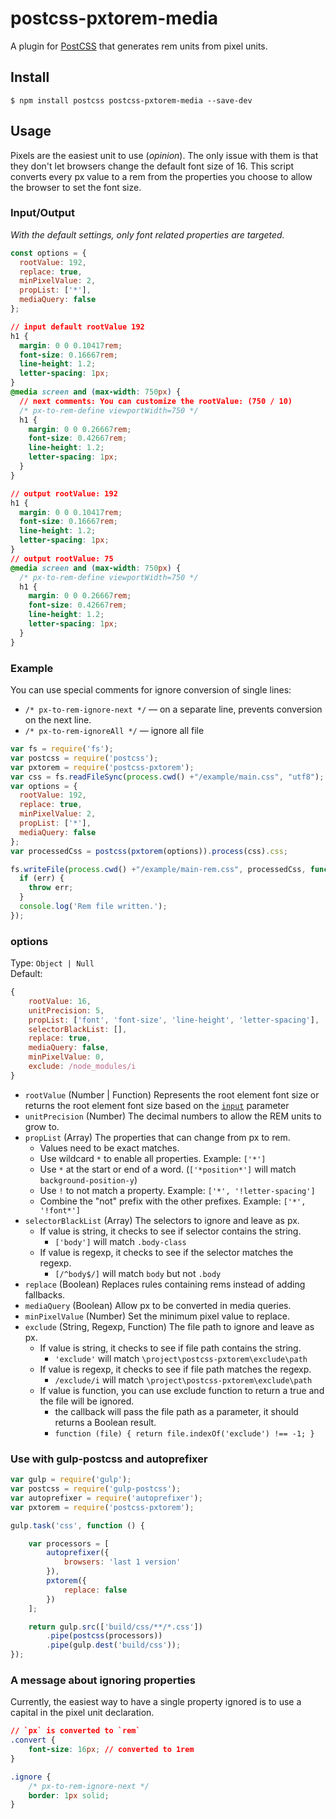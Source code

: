 # postcss-pxtorem-media

A plugin for [PostCSS](https://github.com/ai/postcss) that generates rem units from pixel units.

## Install

```shell
$ npm install postcss postcss-pxtorem-media --save-dev
```

## Usage

Pixels are the easiest unit to use (*opinion*). The only issue with them is that they don't let browsers change the default font size of 16. This script converts every px value to a rem from the properties you choose to allow the browser to set the font size.


### Input/Output

*With the default settings, only font related properties are targeted.*

```js
const options = {
  rootValue: 192,
  replace: true,
  minPixelValue: 2,
  propList: ['*'],
  mediaQuery: false
};
```

```css
// input default rootValue 192
h1 {
  margin: 0 0 0.10417rem;
  font-size: 0.16667rem;
  line-height: 1.2;
  letter-spacing: 1px;
}
@media screen and (max-width: 750px) {
  // next comments: You can customize the rootValue: (750 / 10)
  /* px-to-rem-define viewportWidth=750 */
  h1 {
    margin: 0 0 0.26667rem;
    font-size: 0.42667rem;
    line-height: 1.2;
    letter-spacing: 1px;
  }
}

// output rootValue: 192
h1 {
  margin: 0 0 0.10417rem;
  font-size: 0.16667rem;
  line-height: 1.2;
  letter-spacing: 1px;
}
// output rootValue: 75
@media screen and (max-width: 750px) {
  /* px-to-rem-define viewportWidth=750 */
  h1 {
    margin: 0 0 0.26667rem;
    font-size: 0.42667rem;
    line-height: 1.2;
    letter-spacing: 1px;
  }
}

```

### Example

You can use special comments for ignore conversion of single lines:
- `/* px-to-rem-ignore-next */` — on a separate line, prevents conversion on the next line.
- `/* px-to-rem-ignoreAll */` — ignore all file

```js
var fs = require('fs');
var postcss = require('postcss');
var pxtorem = require('postcss-pxtorem');
var css = fs.readFileSync(process.cwd() +"/example/main.css", "utf8");
var options = {
  rootValue: 192,
  replace: true,
  minPixelValue: 2,
  propList: ['*'],
  mediaQuery: false
};
var processedCss = postcss(pxtorem(options)).process(css).css;

fs.writeFile(process.cwd() +"/example/main-rem.css", processedCss, function (err) {
  if (err) {
    throw err;
  }
  console.log('Rem file written.');
});
```

### options

Type: `Object | Null`  
Default:
```js
{
    rootValue: 16,
    unitPrecision: 5,
    propList: ['font', 'font-size', 'line-height', 'letter-spacing'],
    selectorBlackList: [],
    replace: true,
    mediaQuery: false,
    minPixelValue: 0,
    exclude: /node_modules/i
}
```

- `rootValue` (Number | Function) Represents the root element font size or returns the root element font size based on the [`input`](https://api.postcss.org/Input.html) parameter
- `unitPrecision` (Number) The decimal numbers to allow the REM units to grow to.
- `propList` (Array) The properties that can change from px to rem.
    - Values need to be exact matches.
    - Use wildcard `*` to enable all properties. Example: `['*']`
    - Use `*` at the start or end of a word. (`['*position*']` will match `background-position-y`)
    - Use `!` to not match a property. Example: `['*', '!letter-spacing']`
    - Combine the "not" prefix with the other prefixes. Example: `['*', '!font*']`
- `selectorBlackList` (Array) The selectors to ignore and leave as px.
    - If value is string, it checks to see if selector contains the string.
        - `['body']` will match `.body-class`
    - If value is regexp, it checks to see if the selector matches the regexp.
        - `[/^body$/]` will match `body` but not `.body`
- `replace` (Boolean) Replaces rules containing rems instead of adding fallbacks.
- `mediaQuery` (Boolean) Allow px to be converted in media queries.
- `minPixelValue` (Number) Set the minimum pixel value to replace.
- `exclude` (String, Regexp, Function) The file path to ignore and leave as px.
    - If value is string, it checks to see if file path contains the string.
        - `'exclude'` will match `\project\postcss-pxtorem\exclude\path`
    - If value is regexp, it checks to see if file path matches the regexp.
        - `/exclude/i` will match `\project\postcss-pxtorem\exclude\path`
    - If value is function, you can use exclude function to return a true and the file will be ignored.
        - the callback will pass the file path as  a parameter, it should returns a Boolean result.
        - `function (file) { return file.indexOf('exclude') !== -1; }`

### Use with gulp-postcss and autoprefixer

```js
var gulp = require('gulp');
var postcss = require('gulp-postcss');
var autoprefixer = require('autoprefixer');
var pxtorem = require('postcss-pxtorem');

gulp.task('css', function () {

    var processors = [
        autoprefixer({
            browsers: 'last 1 version'
        }),
        pxtorem({
            replace: false
        })
    ];

    return gulp.src(['build/css/**/*.css'])
        .pipe(postcss(processors))
        .pipe(gulp.dest('build/css'));
});
```

### A message about ignoring properties
Currently, the easiest way to have a single property ignored is to use a capital in the pixel unit declaration.

```css
// `px` is converted to `rem`
.convert {
    font-size: 16px; // converted to 1rem
}

.ignore {
    /* px-to-rem-ignore-next */
    border: 1px solid;
}
```
